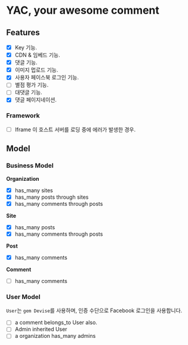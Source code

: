 # YAC, your awesome comment

## Features
- [x] Key 기능.
- [x] CDN & 임베드 기능.
- [x] 댓글 기능.
- [x] 이미지 멉로드 기능.
- [x] 사용자 페이스북 로그인 기능.
- [ ] 별점 평가 기능.
- [ ] 대댓글 기능.
- [x] 댓글 페이지네이션.

### Framework
- [ ] Iframe 이 호스트 서버를 로딩 중에 에러가 발생한 경우.

## Model

### Business Model

**Organization**
- [x] has_many sites
- [x] has_many posts through sites
- [x] has_many comments through posts

**Site**
- [x] has_many posts
- [x] has_many comments through posts

**Post**
- [x] has_many comments

**Comment**
- [ ] has_many comments

### User Model
`User`는 `gem Devise`를 사용하며, 인증 수단으로 Facebook 로그인을 사용합니다.
- [ ] a comment belongs_to User also.
- [ ] Admin inherited User
- [ ] a organization has_many admins
